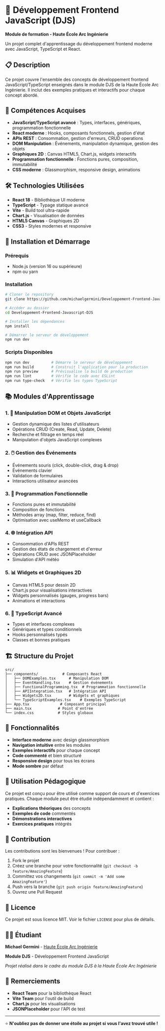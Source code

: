 # 🚀 Développement Frontend JavaScript (DJS)

**Module de formation - Haute École Arc Ingénierie**

Un projet complet d'apprentissage du développement frontend moderne avec JavaScript, TypeScript et React.

## 📋 Description

Ce projet couvre l'ensemble des concepts de développement frontend JavaScript/TypeScript enseignés dans le module DJS de la Haute École Arc Ingénierie. Il inclut des exemples pratiques et interactifs pour chaque concept abordé.

## 🎯 Compétences Acquises

- **JavaScript/TypeScript avancé** : Types, interfaces, génériques, programmation fonctionnelle
- **React moderne** : Hooks, composants fonctionnels, gestion d'état
- **APIs REST** : Consommation, gestion d'erreurs, CRUD operations
- **DOM Manipulation** : Événements, manipulation dynamique, gestion des objets
- **Graphiques 2D** : Canvas HTML5, Chart.js, widgets interactifs
- **Programmation fonctionnelle** : Fonctions pures, composition, immutabilité
- **CSS moderne** : Glassmorphism, responsive design, animations

## 🛠️ Technologies Utilisées

- **React 18** - Bibliothèque UI moderne
- **TypeScript** - Typage statique avancé
- **Vite** - Build tool ultra-rapide
- **Chart.js** - Visualisation de données
- **HTML5 Canvas** - Graphiques 2D
- **CSS3** - Styles modernes et responsive

## 🚀 Installation et Démarrage

### Prérequis
- Node.js (version 16 ou supérieure)
- npm ou yarn

### Installation
```bash
# Cloner le repository
git clone https://github.com/michaelgermini/Developpement-Frontend-Javascript-DJS.git

# Accéder au dossier
cd Developpement-Frontend-Javascript-DJS

# Installer les dépendances
npm install

# Démarrer le serveur de développement
npm run dev
```

### Scripts Disponibles
```bash
npm run dev          # Démarre le serveur de développement
npm run build        # Construit l'application pour la production
npm run preview      # Prévisualise la build de production
npm run lint         # Vérifie le code avec ESLint
npm run type-check   # Vérifie les types TypeScript
```

## 📚 Modules d'Apprentissage

### 1. 🎯 Manipulation DOM et Objets JavaScript
- Gestion dynamique des listes d'utilisateurs
- Opérations CRUD (Create, Read, Update, Delete)
- Recherche et filtrage en temps réel
- Manipulation d'objets JavaScript complexes

### 2. 🖱️ Gestion des Événements
- Événements souris (click, double-click, drag & drop)
- Événements clavier
- Validation de formulaires
- Interactions utilisateur avancées

### 3. 🔄 Programmation Fonctionnelle
- Fonctions pures et immutabilité
- Composition de fonctions
- Méthodes array (map, filter, reduce, find)
- Optimisation avec useMemo et useCallback

### 4. 🌐 Intégration API
- Consommation d'APIs REST
- Gestion des états de chargement et d'erreur
- Opérations CRUD avec JSONPlaceholder
- Simulation d'API météo

### 5. 📊 Widgets et Graphiques 2D
- Canvas HTML5 pour dessin 2D
- Chart.js pour visualisations interactives
- Widgets personnalisés (gauges, progress bars)
- Animations et interactions

### 6. 🔷 TypeScript Avancé
- Types et interfaces complexes
- Génériques et types conditionnels
- Hooks personnalisés typés
- Classes et bonnes pratiques

## 🏗️ Structure du Projet

```
src/
├── components/           # Composants React
│   ├── DOMExamples.tsx      # Manipulation DOM
│   ├── EventHandling.tsx    # Gestion événements
│   ├── FunctionalProgramming.tsx  # Programmation fonctionnelle
│   ├── APIIntegration.tsx   # Intégration API
│   ├── Widgets2D.tsx        # Widgets et graphiques
│   └── TypeScriptExamples.tsx    # Exemples TypeScript
├── App.tsx              # Composant principal
├── main.tsx            # Point d'entrée
└── index.css           # Styles globaux
```

## 🎨 Fonctionnalités

- **Interface moderne** avec design glassmorphism
- **Navigation intuitive** entre les modules
- **Exemples interactifs** pour chaque concept
- **Code commenté** et bien structuré
- **Responsive design** pour tous les écrans
- **Mode sombre** par défaut

## 📖 Utilisation Pédagogique

Ce projet est conçu pour être utilisé comme support de cours et d'exercices pratiques. Chaque module peut être étudié indépendamment et contient :

- **Explications théoriques** des concepts
- **Exemples de code** commentés
- **Démonstrations interactives**
- **Exercices pratiques** intégrés

## 🤝 Contribution

Les contributions sont les bienvenues ! Pour contribuer :

1. Fork le projet
2. Créez une branche pour votre fonctionnalité (`git checkout -b feature/AmazingFeature`)
3. Committez vos changements (`git commit -m 'Add some AmazingFeature'`)
4. Push vers la branche (`git push origin feature/AmazingFeature`)
5. Ouvrez une Pull Request

## 📝 Licence

Ce projet est sous licence MIT. Voir le fichier `LICENSE` pour plus de détails.

## 👨‍🎓 Étudiant

**Michael Germini** - [Haute École Arc Ingénierie](https://www.he-arc.ch)

**Module DJS** - Développement Frontend JavaScript

*Projet réalisé dans le cadre du module DJS à la Haute École Arc Ingénierie*

## 🙏 Remerciements

- **React Team** pour la bibliothèque React
- **Vite Team** pour l'outil de build
- **Chart.js** pour les visualisations
- **JSONPlaceholder** pour l'API de test

---

⭐ **N'oubliez pas de donner une étoile au projet si vous l'avez trouvé utile !**
